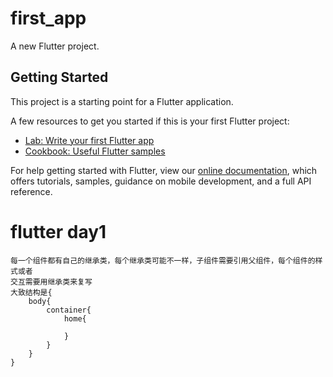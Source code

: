 # first_app

A new Flutter project.

## Getting Started

This project is a starting point for a Flutter application.

A few resources to get you started if this is your first Flutter project:

- [Lab: Write your first Flutter app](https://flutter.dev/docs/get-started/codelab)
- [Cookbook: Useful Flutter samples](https://flutter.dev/docs/cookbook)

For help getting started with Flutter, view our
[online documentation](https://flutter.dev/docs), which offers tutorials,
samples, guidance on mobile development, and a full API reference.
# flutter day1
    每一个组件都有自己的继承类，每个继承类可能不一样，子组件需要引用父组件，每个组件的样式或者
    交互需要用继承类来复写
    大致结构是{
        body{
            container{
                home{
                    
                }
            }
        }
    }